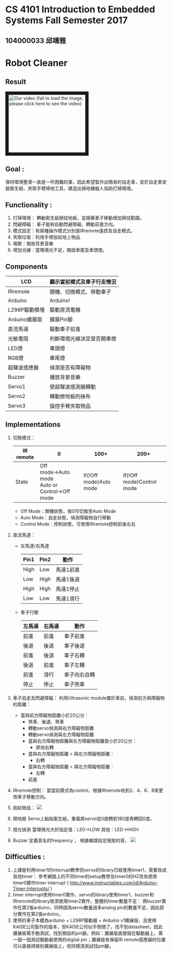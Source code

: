 # CS 4101 Introduction to Embedded Systems Fall Semester 2017
## 104000033 邱靖雅
# Robot Cleaner

## Result
<a href="http://www.youtube.com/watch?feature=player_embedded&v=KeE3YuLyaLM
" target="_blank"><img src="http://img.youtube.com/vi/KeE3YuLyaLM/0.jpg" 
alt="Our video (fail to load the image, please click here to see the video)" width="240" height="180" border="10" /></a>

## Goal : 
保持環境整潔一直是一件困難的事，因此希望製作出簡易的自走車，並於自走車安裝衛生紙、夾取手臂掃地工具，建造出掃地機器人協助打掃環境。
## Functionality : 
1. 打掃環境： 轉動衛生紙擦拭地板，並隨著車子移動增加擦拭範圍。
2. 閃避障礙： 車子能夠自動閃避障礙，轉動前進方向。
3. 模式設定：有兩種操作模式分別是IRremote遙控及自走模式。
4. 夾取垃圾：利用手臂撿起地上物品
5. 唱歌：撥放背景音樂
6. 增加光線：當環境光不足，開啟車尾及車頭燈。

## Components

|LCD|顯示當前模式及車子行走情況|
|---|---|
|IRremote|開機、切換模式、移動車子|
|Arduino|Arduino!|
|L298P驅動模塊|驅動直流電機|
|Arduino擴展版|擴展Pin腳|
|直流馬達|驅動車子前進|
|光敏電阻|判斷環境光線決定是否開車燈|
|LED燈|車頭燈|
|RGB燈|車尾燈|
|超聲波感應器|偵測是否有障礙物|
|Buzzer|播放背景音樂|
|Servo1|使超聲波感測器轉動|
|Servo2|轉動擦地板的抹布|
|Servo3|操控手臂夾取物品|

## Implementations

1. 切換模式：

    |IR remote|0|100+|200+|
    |---|---|---|---|
    |State|Off mode→Auto mode<br>Auto or Control→Off mode|If(!Off mode)Auto mode|If(!Off mode)Control mode|
    
    * Off Mode：關機狀態，按0可切換至Auto Mode
    * Auto Mode：自走狀態，偵測障礙物自行移動
    * Control Mode：控制狀態，可使用IRremote控制前後左右

2. 直流馬達：
    * 左馬達/右馬達

        |Pin1|Pin2|動作|
        |---|---|---|
        |High|Low|馬達1前進|
        |Low|High|馬達1後退|
        |High|High|馬達1停止|
        |Low|Low|馬達1滑行|

    * 車子行駛
    
        |左馬達|右馬達|動作|
        |---|---|---|
        |前進|前進|車子前進|
        |後退|後退|車子後退|
        |前進|後退|車子右轉|
        |後退|前進|車子左轉|
        |前進|滑行|車子向右自轉|
        |停止|停止|車子煞車|
        
3. 車子自走及閃避障礙：
利用Ultrasonic module置於車前，偵測前方與障礙物的距離：
    * 當與前方障礙物距離小於20公分：
        * 煞車、後退、煞車
        * 轉動servo偵測與右方障礙物距離
        * 轉動servo偵測與左方障礙物距離
        * 當與右方障礙物距離與左方障礙物距離皆小於20公分：
            * 原地右轉
        * 當與右方障礙物距離 > 與左方障礙物距離：
            * 右轉
        * 當與右方障礙物距離 < 與左方障礙物距離：
            * 左轉
        * 前進
4.	IRremote控制：
當當前模式為control，根據IRremote收到2、4、6、8來更改車子移動方向。
5. 撿起物品：
![](https://i.imgur.com/bDJch03.png)
6.	擦地板
Servo上黏貼衛生紙，重複將servo從0度轉到180度再轉回0度。
7.	燈光偵測
當環境光大於指定值：LED→LOW
其他：LED→HIGH
8.	Buzzer
定義音名的frequency ，
根據樂譜設定撥放的音。
![](https://i.imgur.com/a2t2HNO.png)

## Difficulties : 
1.	上課是利用timer1的interrupt教學但servo的library已經使用timer1，需要改成其他timer：
參考網路上的不同timer的setup教學及timer0的HZ改為使用timer0實作timer interrupt ( http://www.instructables.com/id/Arduino-Timer-Interrupts/ ) 
2.	timer interrupt使用timer0實作、servo的library使用timer1、buzzer和IRremote的library皆須使用timer2實作，整體的timer數量不足：
將buzzer實作在第2張arduino，同時因為servo數量過多analog pin的數量不足，因此部分實作在第2張arduino。
3.	使用的車子本體為arduino + L298P驅動器 + Arduino v1擴展版，且使用KAISE公司製作的版本，但KAISE公司似乎倒閉了，找不到datasheet，因此擴展板需手動測試，找到預設的pin腳。例如：擴展版直接插在驅動器上，需一個一個測試驅動器使用的digital pin；擴展版有保留IR remote感應器的位置可以直接焊接到擴展版上，但同樣須測試找pin腳。

